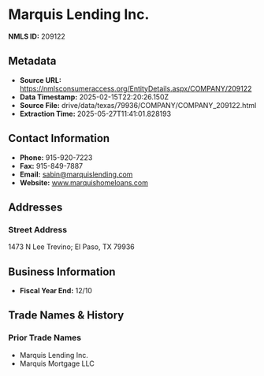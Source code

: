 # Marquis Lending Inc.

**NMLS ID:** 209122

## Metadata
- **Source URL:** https://nmlsconsumeraccess.org/EntityDetails.aspx/COMPANY/209122
- **Data Timestamp:** 2025-02-15T22:20:26.150Z
- **Source File:** drive/data/texas/79936/COMPANY/COMPANY_209122.html
- **Extraction Time:** 2025-05-27T11:41:01.828193

## Contact Information
- **Phone:** 915-920-7223
- **Fax:** 915-849-7887
- **Email:** sabin@marquislending.com
- **Website:** www.marquishomeloans.com

## Addresses
### Street Address
1473 N Lee Trevino; El Paso, TX 79936

## Business Information
- **Fiscal Year End:** 12/10

## Trade Names & History
### Prior Trade Names
- Marquis Lending Inc.
- Marquis Mortgage LLC
